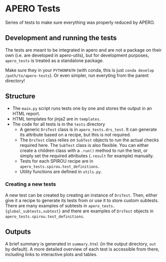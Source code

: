 # APERO Tests

Series of tests to make sure everything was properly reduced by APERO.

## Development and running the tests
The tests are meant to be integrated in apero and are not a package on their own (i.e. are developed in apero-utils), but for development purposes, `apero_tests` is treated as a standalone package.

Make sure they in your `PYTHONPATH` (with conda, this is just `conda develop /path/to/apero-tests`).
Or even simpler, run everyting from the parent directory!

## Structure
- The `main.py` script runs tests one by one and stores the output in an HTML report.
- HTML templates for jinja2 are in `templates`.
- The code for all tests is in the `tests` directory
  - A generic `DrsTest` class is in `apero_tests.drs_test`. It can generate its
    attribute based on a recipe, but this is not required.
  - The `DrsTest` class relies on `SubTest` objects to run the actual checks
    required here. The `SubTest` class is also flexible. You can either create
    a children class with a `.run()` method to run the test, or simply set the
    required attributes (`.result` for example) manually.
  - Tests for each SPIROU recipe are in `apero_tests.spirou.test_definitions`.
  - Utility functions are defined in `utils.py`.

### Creating a new tests
A new test can be created by creating an instance of `DrsTest`. Then, either
give it a recipe to generate its tests from or use it to store custom subtests.
There are many examples of subtests in `apero_tests.{global_subtests,subtest}`
and there are examples of `DrsTest` objects in
`apero_tests.spirou.test_definitions`.


## Outputs
A brief summary is generated in `summary.html` (in the output directory, `out` by default).
A more detailed overview of each test is accessible from there, including links to interactive
plots and tables.
